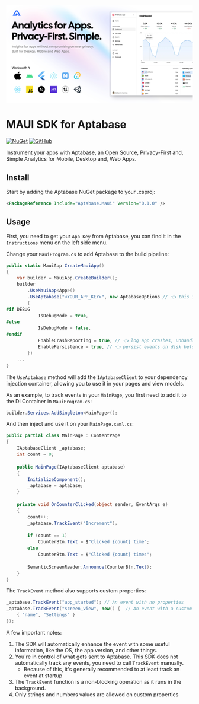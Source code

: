 ![Aptabase](https://raw.githubusercontent.com/aptabase/aptabase-com/main/public/og.png)

# MAUI SDK for Aptabase

[![NuGet](https://img.shields.io/nuget/v/Aptabase.Maui)](https://www.nuget.org/packages/Aptabase.Maui) 
[![GitHub](https://img.shields.io/github/license/aptabase/aptabase-maui)](https://github.com/aptabase/aptabase-maui/blob/main/LICENSE)

Instrument your apps with Aptabase, an Open Source, Privacy-First and, Simple Analytics for Mobile, Desktop and, Web Apps.

## Install

Start by adding the Aptabase NuGet package to your .csproj:

```xml
<PackageReference Include="Aptabase.Maui" Version="0.1.0" />
```

## Usage

First, you need to get your `App Key` from Aptabase, you can find it in the `Instructions` menu on the left side menu.

Change your `MauiProgram.cs` to add Aptabase to the build pipeline:

```csharp
public static MauiApp CreateMauiApp()
{
    var builder = MauiApp.CreateBuilder();
    builder
        .UseMauiApp<App>()
        .UseAptabase("<YOUR_APP_KEY>", new AptabaseOptions // 👈 this is where you enter your App Key
        {
#if DEBUG
            IsDebugMode = true,
#else
            IsDebugMode = false,
#endif
            EnableCrashReporting = true, // 👈 log app crashes, unhandled exceptions 
            EnablePersistence = true, // 👈 persist events on disk before sending them to the server
        })
    ...
}
```

The `UseAptabase` method will add the `IAptabaseClient` to your dependency injection container, allowing you to use it in your pages and view models.

As an example, to track events in your `MainPage`, you first need to add it to the DI Container in `MauiProgram.cs`:

```csharp
builder.Services.AddSingleton<MainPage>();
```         

And then inject and use it on your `MainPage.xaml.cs`:

```csharp
public partial class MainPage : ContentPage
{
    IAptabaseClient _aptabase;
    int count = 0;

    public MainPage(IAptabaseClient aptabase)
    {
        InitializeComponent();
        _aptabase = aptabase;
    }

    private void OnCounterClicked(object sender, EventArgs e)
    {
        count++;
        _aptabase.TrackEvent("Increment");

        if (count == 1)
            CounterBtn.Text = $"Clicked {count} time";
        else
            CounterBtn.Text = $"Clicked {count} times";

        SemanticScreenReader.Announce(CounterBtn.Text);
    }
}
```

The `TrackEvent` method also supports custom properties:

```csharp
_aptabase.TrackEvent("app_started"); // An event with no properties
_aptabase.TrackEvent("screen_view", new() {  // An event with a custom property
    { "name", "Settings" }
});
```

A few important notes:

1. The SDK will automatically enhance the event with some useful information, like the OS, the app version, and other things.
2. You're in control of what gets sent to Aptabase. This SDK does not automatically track any events, you need to call `TrackEvent` manually.
   - Because of this, it's generally recommended to at least track an event at startup
3. The `TrackEvent` function is a non-blocking operation as it runs in the background.
4. Only strings and numbers values are allowed on custom properties
